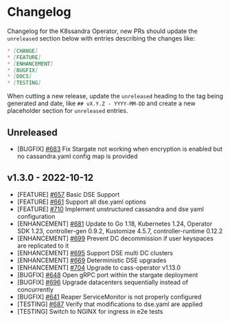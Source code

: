 # Changelog

Changelog for the K8ssandra Operator, new PRs should update the `unreleased` section below with entries describing the changes like:

```markdown
* [CHANGE]
* [FEATURE]
* [ENHANCEMENT]
* [BUGFIX]
* [DOCS]
* [TESTING]
```

When cutting a new release, update the `unreleased` heading to the tag being generated and date, like `## vX.Y.Z - YYYY-MM-DD` and create a new placeholder section for  `unreleased` entries.

## Unreleased

* [BUGFIX] [#683](https://github.com/k8ssandra/k8ssandra-operator/issues/683) Fix Stargate not working when encryption is enabled but no cassandra.yaml config map is provided

## v1.3.0 - 2022-10-12

* [FEATURE] [#657](https://github.com/k8ssandra/k8ssandra-operator/issues/657) Basic DSE Support
* [FEATURE] [#661](https://github.com/k8ssandra/k8ssandra-operator/issues/661) Support all dse.yaml options
* [FEATURE] [#710](https://github.com/k8ssandra/k8ssandra-operator/issues/710) Implement unstructured cassandra and dse yaml configuration
* [ENHANCEMENT] [#681](https://github.com/k8ssandra/k8ssandra-operator/issues/681) Update to Go 1.18, Kubernetes 1.24, Operator SDK 1.23, controller-gen 0.9.2, Kustomize 4.5.7, controller-runtime 0.12.2
* [ENHANCEMENT] [#699](https://github.com/k8ssandra/k8ssandra-operator/issues/699) Prevent DC decommission if user keyspaces are replicated to it
* [ENHANCEMENT] [#695](https://github.com/k8ssandra/k8ssandra-operator/issues/695) Support DSE multi DC clusters
* [ENHANCEMENT] [#669](https://github.com/k8ssandra/k8ssandra-operator/issues/669) Deterministic DSE upgrades
* [ENHANCEMENT] [#704](https://github.com/k8ssandra/k8ssandra-operator/issues/704) Upgrade to cass-operator v1.13.0
* [BUGFIX] [#648](https://github.com/k8ssandra/k8ssandra-operator/issues/648) Open gRPC port within the stargate deployment
* [BUGFIX] [#696](https://github.com/k8ssandra/k8ssandra-operator/issues/696) Upgrade datacenters sequentially instead of concurrently
* [BUGFIX] [#641](https://github.com/k8ssandra/k8ssandra-operator/issues/641) Reaper ServiceMonitor is not properly configured
* [TESTING] [#687](https://github.com/k8ssandra/k8ssandra-operator/issues/687) Verify that modifications to dse.yaml are applied
* [TESTING] Switch to NGINX for ingress in e2e tests
